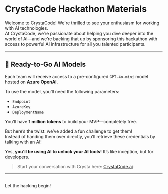 # CrystaCode Hackathon Materials

Welcome to CrystaCode! We're thrilled to see your enthusiasm for working with AI technologies.  
At CrystaCode, we’re passionate about helping you dive deeper into the world of AI—and we’re backing that up by sponsoring this hackathon with access to powerful AI infrastructure for all you talented participants.

---

## 🚀 Ready-to-Go AI Models

Each team will receive access to a pre-configured `GPT-4o-mini` model hosted on **Azure OpenAI**.

To use the model, you’ll need the following parameters:
- `Endpoint`
- `AzureKey`
- `DeploymentName`

You’ll have **1 million tokens** to build your MVP—completely free.

But here’s the twist: we’ve added a fun challenge to get them!  
Instead of handing them over directly, you’ll retrieve these credentials by talking with an AI!

Yes, **you’ll be using AI to unlock your AI tools!** It’s like inception, but for developers.

> Start your conversation with Crysta here:  [CrystaCode.ai](https://crystacode.ai)
---

## 

Let the hacking begin! 
